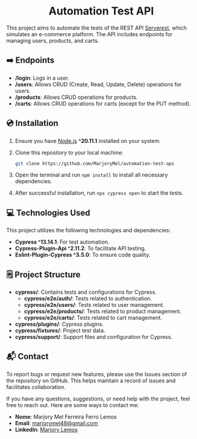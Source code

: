 <div align="center">
  <h1> Automation Test API </h1>
</div>

This project aims to automate the tests of the REST API [Serverest](https://serverest.dev), which simulates an e-commerce platform. The API includes endpoints for managing users, products, and carts.

## :arrow_right: Endpoints

- **/login**: Logs in a user.
- **/users**: Allows CRUD (Create, Read, Update, Delete) operations for users.
- **/products**: Allows CRUD operations for products.
- **/carts**: Allows CRUD operations for carts (except for the PUT method).

## :cd: Installation

1. Ensure you have [Node.js](https://nodejs.org/) **^20.11.1** installed on your system.
2. Clone this repository to your local machine:

   ```bash
   git clone https://github.com/MarjoryMel/automation-test-api
   
3. Open the terminal and run `npm install` to install all necessary dependencies.  
4. After successful installation, run `npx cypress open` to start the tests.

## :computer: Technologies Used

This project utilizes the following technologies and dependencies:

- **Cypress ^13.14.1**: For test automation.
- **Cypress-Plugin-Api ^2.11.2**: To facilitate API testing.
- **Eslint-Plugin-Cypress ^3.5.0**: To ensure code quality.

## :spiral_notepad: Project Structure

- **cypress/**: Contains tests and configurations for Cypress.
  - **cypress/e2e/auth/**: Tests related to authentication.
  - **cypress/e2e/users/**: Tests related to user management.
  - **cypress/e2e/products/**: Tests related to product management.
  - **cypress/e2e/carts/**: Tests related to cart management.
- **cypress/plugins/**: Cypress plugins.
- **cypress/fixtures/**: Project test data.
- **cypress/support/**: Support files and configuration for Cypress.

## :mailbox_with_mail: Contact

To report bugs or request new features, please use the Issues section of the repository on GitHub. This helps maintain a record of issues and facilitates collaboration.

If you have any questions, suggestions, or need help with the project, feel free to reach out. Here are some ways to contact me:

- **Nome**: Marjory Mel Ferreira Ferro Lemos
- **Email**: [marjorymel48@gmail.com](mailto:marjorymel48l@gmail.com)
- **LinkedIn**: [Marjory Lemos](www.linkedin.com/in/marjorymell)

#
